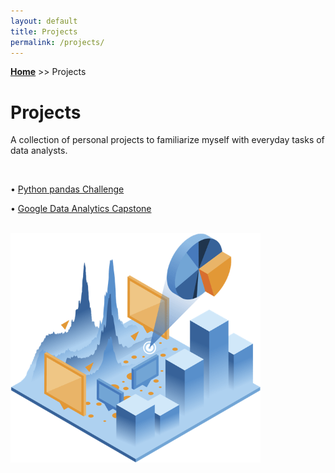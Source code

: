```yaml
---
layout: default
title: Projects
permalink: /projects/
---
```

**[Home](https://xyjiang970.github.io/)** >> Projects
# Projects
A collection of personal projects to familiarize myself with everyday tasks of data analysts.

<br>

• [Python pandas Challenge](https://xyjiang970.github.io/projects/python-pandas-challenge/)

• [Google Data Analytics Capstone](#)

<br>


<img src="/projects/projects_page_image.png" alt="projects_page_image" width="400">

